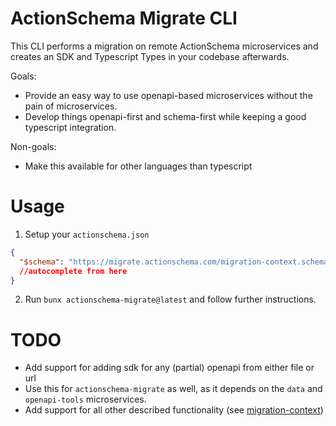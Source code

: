 # ActionSchema Migrate CLI

This CLI performs a migration on remote ActionSchema microservices and creates an SDK and Typescript Types in your codebase afterwards.

Goals:

- Provide an easy way to use openapi-based microservices without the pain of microservices.
- Develop things openapi-first and schema-first while keeping a good typescript integration.

Non-goals:

- Make this available for other languages than typescript

# Usage

1. Setup your `actionschema.json`

```json
{
  "$schema": "https://migrate.actionschema.com/migration-context.schema.json"
  //autocomplete from here
}
```

2. Run `bunx actionschema-migrate@latest` and follow further instructions.

# TODO

- Add support for adding sdk for any (partial) openapi from either file or url
- Use this for `actionschema-migrate` as well, as it depends on the `data` and `openapi-tools` microservices.
- Add support for all other described functionality (see [migration-context](public/migration-context.schema.json))
